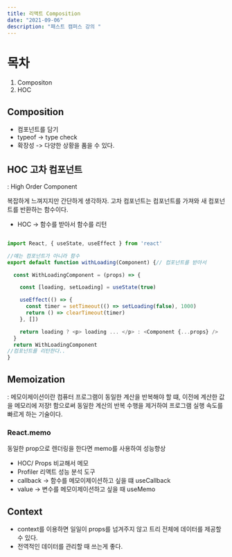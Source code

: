 ```yaml
---
title: 리액트 Composition 
date: "2021-09-06"
description: "패스트 캠퍼스 강의 "
---
```


# 목차
1. Compositon
2. HOC

## Composition 
- 컴포넌트를 담기 
- typeof -> type check 
- 확장성 -> 다양한 상황을 품을 수 있다. 

## HOC 고차 컴포넌트
: High Order Component

복잡하게 느껴지지만 간단하게 생각하자.
고차 컴포넌트는 컴포넌트를 가져와 새 컴포넌트를 반환하는 함수이다. 
- HOC -> 함수를 받아서 함수를 리턴 

```javascript

import React, { useState, useEffect } from 'react'

//얘는 컴포넌트가 아니라 함수 
export default function withLoading(Component) {// 컴포넌트를 받아서 

  const WithLoadingComponent = (props) => {

    const [loading, setLoading] = useState(true)

    useEffect(() => {
      const timer = setTimeout(() => setLoading(false), 1000)
      return () => clearTimeout(timer)
    }, [])

    return loading ? <p> loading ... </p> : <Component {...props} />
  }
  return WithLoadingComponent
//컴포넌트를 리턴한다.. 
}
```
## Memoization 
: 메모이제이션이란 컴퓨터 프로그램이 동일한 계산을 반복해야 할 떄, 이전에 계산한 값을
메모리에 저장! 함으로써 동일한 계산의 반복 수행을 제거하여 프로그램 실행 속도를
빠르게 하는 기술이다. 

### React.memo
동일한 prop으로 렌더링을 한다면 memo를 사용하여 성능향상
- HOC/ Props 비교해서 메모
- Profiler 리액트 성능 분석 도구
- callback -> 함수를 메모이제이션하고 싶을 떄 useCallback
- value -> 변수를 메모이제이션하고 싶을 때 useMemo

## Context 
- context를 이용하면 일일이 props를 넘겨주지 않고 트리 전체에 데이터를 제공할 수 있다. 
- 전역적인 데이터를 관리할 때 쓰는게 좋다. 